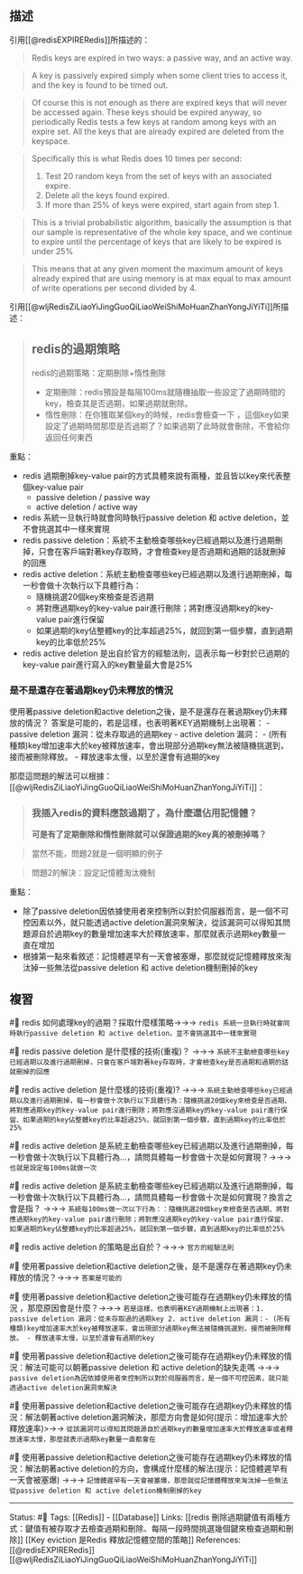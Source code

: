 ## 描述

引用[[@redisEXPIRERedis]]所描述的：
> Redis keys are expired in two ways: a passive way, and an active way.

> A key is passively expired simply when some client tries to access it, and the key is found to be timed out.

> Of course this is not enough as there are expired keys that will never be accessed again. These keys should be expired anyway, so periodically Redis tests a few keys at random among keys with an expire set. All the keys that are already expired are deleted from the keyspace.

> Specifically this is what Redis does 10 times per second:
> 1.  Test 20 random keys from the set of keys with an associated expire.
> 2.  Delete all the keys found expired.
> 3.  If more than 25% of keys were expired, start again from step 1.

> This is a trivial probabilistic algorithm, basically the assumption is that our sample is representative of the whole key space, and we continue to expire until the percentage of keys that are likely to be expired is under 25%

> This means that at any given moment the maximum amount of keys already expired that are using memory is at max equal to max amount of write operations per second divided by 4.

引用[[@wljRedisZiLiaoYiJingGuoQiLiaoWeiShiMoHuanZhanYongJiYiTi]]所描述：
> ## redis的過期策略
> redis的過期策略：定期刪除+惰性刪除
> -   定期刪除：redis預設是每隔100ms就隨機抽取一些設定了過期時間的key，檢查其是否過期，如果過期就刪除。
> -   惰性刪除：在你獲取某個key的時候，redis會檢查一下 ，這個key如果設定了過期時間那麼是否過期了？如果過期了此時就會刪除，不會給你返回任何東西

重點：
- redis 過期刪掉key-value pair的方式具體來說有兩種，並且皆以key來代表整個key-value pair
	- passive deletion / passive way
	- active deletion / active way
- redis 系統一旦執行時就會同時執行passive deletion 和 active deletion，並不會挑選其中一樣來實現
- redis passive deletion：系統不主動檢查哪些key已經過期以及進行過期刪掉，只會在客戶端對著key存取時，才會檢查key是否過期和過期的話就刪掉的回應
- redis active deletion：系統主動檢查哪些key已經過期以及進行過期刪掉，每一秒會做十次執行以下具體行為：
	- 隨機挑選20個key來檢查是否過期
	- 將對應過期key的key-value pair進行刪除；將對應沒過期key的key-value pair進行保留
	- 如果過期的key佔整體key的比率超過25%，就回到第一個步驟，直到過期key的比率低於25%
- redis active deletion 是出自於官方的經驗法則，這表示每一秒對於已過期的key-value pair進行寫入的key數量最大會是25%

### 是不是還存在著過期key仍未釋放的情況
使用著passive deletion和active deletion之後，是不是還存在著過期key仍未釋放的情況？ 答案是可能的，若是這樣，也表明著KEY過期機制上出現著：
	- passive deletion 漏洞：從未存取過的過期key
	- active deletion 漏洞：
		- (所有種類)key增加速率大於key被釋放速率，會出現部分過期key無法被隨機挑選到，接而被刪除釋放。
		- 釋放速率太慢，以至於還會有過期的key
	
那麼這問題的解法可以根據：
[[@wljRedisZiLiaoYiJingGuoQiLiaoWeiShiMoHuanZhanYongJiYiTi]]：
> ### 我插入redis的資料應該過期了，為什麼還佔用記憶體？
> **可是有了定期刪除和惰性刪除就可以保證過期的key真的被刪掉嗎？**

> 當然不能，問題2就是一個明顯的例子

> 問題2的解決：設定記憶體淘汰機制

重點：
- 除了passive deletion因依據使用者來控制所以對於伺服器而言，是一個不可控因素以外，就只能透過active deletion漏洞來解決，從該漏洞可以得知其問題源自於過期key的數量增加速率大於釋放速率，那麼就表示過期key數量一直在增加
- 根據第一點來看敘述：記憶體遲早有一天會被塞爆，那麼就從記憶體釋放來淘汰掉一些無法從passive deletion 和 active deletion機制刪掉的key


## 複習
#🧠 redis 如何處理key的過期？採取什麼樣策略->->-> `redis 系統一旦執行時就會同時執行passive deletion 和 active deletion，並不會挑選其中一樣來實現`
<!--SR:!2023-05-26,82,230-->

#🧠 redis passive deletion 是什麼樣的技術(重複)？ ->->-> `系統不主動檢查哪些key已經過期以及進行過期刪掉，只會在客戶端對著key存取時，才會檢查key是否過期和過期的話就刪掉的回應`
<!--SR:!2023-11-10,314,250-->

#🧠 redis active deletion 是什麼樣的技術(重複)? ->->-> `系統主動檢查哪些key已經過期以及進行過期刪掉，每一秒會做十次執行以下具體行為：隨機挑選20個key來檢查是否過期、將對應過期key的key-value pair進行刪除；將對應沒過期key的key-value pair進行保留、如果過期的key佔整體key的比率超過25%，就回到第一個步驟，直到過期key的比率低於25%`
<!--SR:!2023-06-06,68,209-->

#🧠 redis active deletion 是系統主動檢查哪些key已經過期以及進行過期刪掉，每一秒會做十次執行以下具體行為...，請問具體每一秒會做十次是如何實現？->->-> `也就是設定每100ms就做一次`
<!--SR:!2023-07-14,113,247-->

#🧠 redis active deletion 是系統主動檢查哪些key已經過期以及進行過期刪掉，每一秒會做十次執行以下具體行為...，請問具體每一秒會做十次是如何實現？換言之會是指？ ->->-> `系統每100ms做一次以下行為：：隨機挑選20個key來檢查是否過期、將對應過期key的key-value pair進行刪除；將對應沒過期key的key-value pair進行保留、如果過期的key佔整體key的比率超過25%，就回到第一個步驟，直到過期key的比率低於25%`
<!--SR:!2023-05-28,86,247-->


#🧠  redis active deletion 的策略是出自於？->->-> `官方的經驗法則`
<!--SR:!2023-07-15,97,230-->

#🧠 使用著passive deletion和active deletion之後，是不是還存在著過期key仍未釋放的情況？->->-> `答案是可能的`
<!--SR:!2023-06-30,136,230-->

#🧠 使用著passive deletion和active deletion之後可能存在過期key仍未釋放的情況 ，那麼原因會是什麼？->->-> `若是這樣，也表明著KEY過期機制上出現著：1. passive deletion 漏洞：從未存取過的過期key 2. active deletion 漏洞：- (所有種類)key增加速率大於key被釋放速率，會出現部分過期key無法被隨機挑選到，接而被刪除釋放。 - 釋放速率太慢，以至於還會有過期的key`
<!--SR:!2023-05-01,185,250-->


#🧠 使用著passive deletion和active deletion之後可能存在過期key仍未釋放的情況：解法可能可以朝著passive deletion 和 active deletion的缺失走嗎 ->->-> `passive deletion為因依據使用者來控制所以對於伺服器而言，是一個不可控因素，就只能透過active deletion漏洞來解決`
<!--SR:!2024-06-09,444,250-->

#🧠 使用著passive deletion和active deletion之後可能存在過期key仍未釋放的情況：解法朝著active deletion漏洞解決，那麼方向會是如何(提示：增加速率大於釋放速率)>->-> `從該漏洞可以得知其問題源自於過期key的數量增加速率大於釋放速率或者釋放速率太慢，那麼就表示過期key數量一直都會在`


#🧠 使用著passive deletion和active deletion之後可能存在過期key仍未釋放的情況：解法朝著active deletion的方向，會構成什麼樣的解法(提示：記憶體遲早有一天會被塞爆) ->->-> `記憶體遲早有一天會被塞爆，那麼就從記憶體釋放來淘汰掉一些無法從passive deletion 和 active deletion機制刪掉的key`
<!--SR:!2024-03-29,400,250-->


---
Status: #🌱 
Tags:
[[Redis]] - [[Database]]
Links:
[[redis 刪除過期鍵值有兩種方式：鍵值有被存取才去檢查過期和刪除、每隔一段時間挑選幾個鍵來檢查過期和刪除]]
[[Key eviction 是Redis 釋放記憶體空間的策略]]
References:
[[@redisEXPIRERedis]]
[[@wljRedisZiLiaoYiJingGuoQiLiaoWeiShiMoHuanZhanYongJiYiTi]]